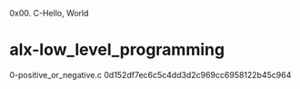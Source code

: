 
0x00. C-Hello, World
# alx-low_level_programming
0-positive_or_negative.c
0d152df7ec6c5c4dd3d2c969cc6958122b45c964
